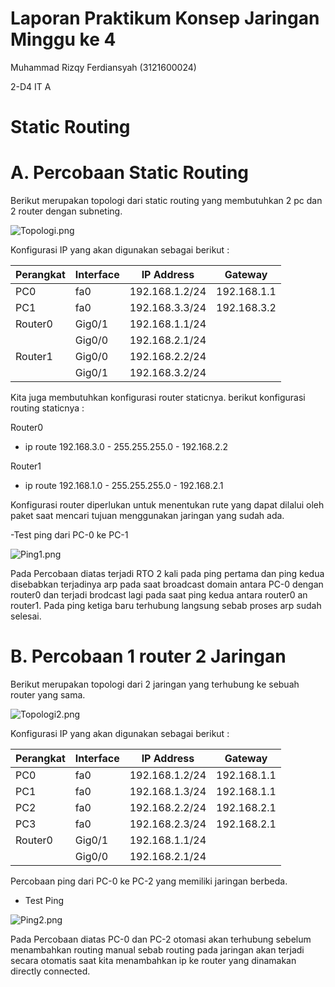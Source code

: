 # Laporan Praktikum Konsep Jaringan Minggu ke 4

Muhammad Rizqy Ferdiansyah (3121600024)

2-D4 IT A

# Static Routing

# A. Percobaan Static Routing

Berikut merupakan topologi dari static routing yang membutuhkan 2 pc dan 2 router dengan subneting.

![Topologi.png](https://i.postimg.cc/ZnJ0kxVh/Topologi.png)

Konfigurasi IP yang akan digunakan sebagai berikut :

| Perangkat | Interface | IP Address     | Gateway     |
| --------- | --------- | -------------- | ----------- |
| PC0       | fa0       | 192.168.1.2/24 | 192.168.1.1 |
| PC1       | fa0       | 192.168.3.3/24 | 192.168.3.2 |
| Router0   | Gig0/1    | 192.168.1.1/24 |             |
|           | Gig0/0    | 192.168.2.1/24 |             |
| Router1   | Gig0/0    | 192.168.2.2/24 |             |
|           | Gig0/1    | 192.168.3.2/24 |             |

Kita juga membutuhkan konfigurasi router staticnya. berikut konfigurasi routing staticnya :

Router0

- ip route 192.168.3.0 - 255.255.255.0 - 192.168.2.2

Router1

- ip route 192.168.1.0 - 255.255.255.0 - 192.168.2.1

Konfigurasi router diperlukan untuk menentukan rute yang dapat dilalui oleh paket saat mencari tujuan menggunakan jaringan yang sudah ada.

-Test ping dari PC-0 ke PC-1

![Ping1.png](https://i.postimg.cc/fLbZNqYZ/Ping1.png)

Pada Percobaan diatas terjadi RTO 2 kali pada ping pertama dan ping kedua disebabkan terjadinya arp pada saat broadcast domain antara PC-0 dengan router0 dan terjadi brodcast lagi pada saat ping kedua antara router0 an router1. Pada ping ketiga baru terhubung langsung sebab proses arp sudah selesai.

# B. Percobaan 1 router 2 Jaringan

Berikut merupakan topologi dari 2 jaringan yang terhubung ke sebuah router yang sama.

![Topologi2.png](https://i.postimg.cc/XJgx0391/Topologi2.png)

Konfigurasi IP yang akan digunakan sebagai berikut :

| Perangkat | Interface | IP Address     | Gateway     |
| --------- | --------- | -------------- | ----------- |
| PC0       | fa0       | 192.168.1.2/24 | 192.168.1.1 |
| PC1       | fa0       | 192.168.1.3/24 | 192.168.1.1 |
| PC2       | fa0       | 192.168.2.2/24 | 192.168.2.1 |
| PC3       | fa0       | 192.168.2.3/24 | 192.168.2.1 |
| Router0   | Gig0/1    | 192.168.1.1/24 |             |
|           | Gig0/0    | 192.168.2.1/24 |             |

Percobaan ping dari PC-0 ke PC-2 yang memiliki jaringan berbeda.

- Test Ping

![Ping2.png](https://i.postimg.cc/MHxt5f0X/Ping2.png)

Pada Percobaan diatas PC-0 dan PC-2 otomasi akan terhubung sebelum menambahkan routing manual sebab routing pada jaringan akan terjadi secara otomatis saat kita menambahkan ip ke router yang dinamakan directly connected.
